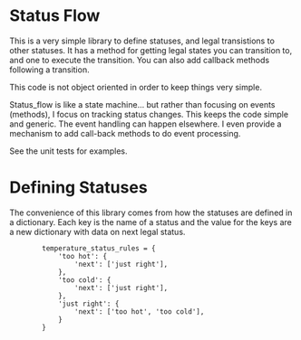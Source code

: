 # Status Flow

This is a very simple library to define statuses, and legal transistions to other statuses.  It has a method for getting legal states you can transition to, and one to execute the transition.  You can also add callback methods following a transition.  

This code is not object oriented in order to keep things very simple.

Status_flow is like a state machine... but rather than focusing on events (methods), I focus on tracking status changes.  This keeps the code simple and generic.  The event handling can happen elsewhere.  I even provide a mechanism to add call-back methods to do event processing.

See the unit tests for examples.

# Defining Statuses
The convenience of this library comes from how the statuses are defined in a dictionary.  Each key is the name of a status and the value for the keys are a new dictionary with data on next legal status.

```
        temperature_status_rules = {
            'too hot': {
                'next': ['just right'],
            },
            'too cold': {
                'next': ['just right'],
            },
            'just right': {
                'next': ['too hot', 'too cold'],
            }
        }
```
